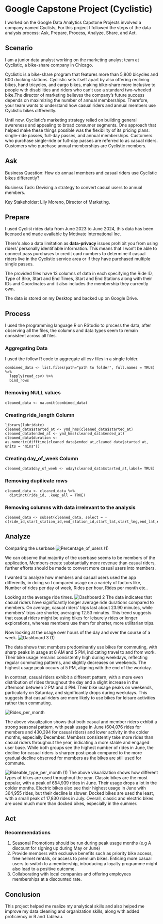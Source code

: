# Google Capstone Project (Cyclistic)
I worked on the Google Data Analytics Capstone Projects involved a company named Cyclists, For this project I followed the steps of the data analysis process: Ask, Prepare, Process, Analyze, Share, and Act.
## Scenario
I am a junior data analyst working on the marketing analyst team at Cyclistic, a bike-share
company in Chicago. 

Cyclistic is a bike-share program that features more than 5,800 bicycles and 600 docking stations. Cyclistic sets itself apart by also offering reclining bikes, hand
tricycles, and cargo bikes, making bike-share more inclusive to people with disabilities and riders who can’t use a standard two-wheeled bike.The director of
marketing believes the company’s future success depends on maximizing the number of annual memberships. Therefore, your team wants to understand how casual riders and
annual members use Cyclistic bikes differently. 

Until now, Cyclistic’s marketing strategy relied on building general awareness and appealing to
broad consumer segments. One approach that helped make these things possible was the
flexibility of its pricing plans: single-ride passes, full-day passes, and annual memberships.
Customers who purchase single-ride or full-day passes are referred to as casual riders.
Customers who purchase annual memberships are Cyclistic members.

## Ask
Business Question: How do annual members and casual
riders use Cyclistic bikes differently?

Business Task: Devising a strategy to convert casual users to annual members.

Key Stakeholder: Lily Moreno, Director of Marketing.

## Prepare
I used Cyclist rides data from June 2023 to June 2024, this data has been licensed and made available by Motivate International Inc. 

There's also a data limitation as **data-privacy** issues
prohibit you from using riders’ personally identifiable information. This means that I won’t be
able to connect pass purchases to credit card numbers to determine if casual riders live in the
Cyclistic service area or if they have purchased multiple single passes.

The provided files have 13 columns of data in each specifying the Ride ID, Type of Bike, Start and End Times, Start and End Stations along with their IDs and Coordinates and it also includes the membership they currently own.

The data is stored on my Desktop and backed up on Google Drive.

## Process

I used the programming language R on RStudio to process the data, after observing all the files, the columns and data types seem to remain consistent across all files.

### Aggregating Data
I used the follow R code to aggregate all csv files in a single folder.
```
combined_data <- list.files(path="path to folder", full.names = TRUE) %>% 
  lapply(read_csv) %>% 
  bind_rows
```
### Removing NULL values
```
cleaned_data <- na.omit(combined_data)
```
### Creating ride_length Column
```
library(lubridate)
cleaned_data$started_at <- ymd_hms(cleaned_data$started_at)  
cleaned_data$ended_at <- ymd_hms(cleaned_data$ended_at)  
cleaned_data$duration <- as.numeric(difftime(cleaned_data$ended_at,cleaned_data$started_at, units = "mins"))
```
### Creating day_of_week Column
```
cleaned_data$day_of_week <- wday(cleaned_data$started_at,label= TRUE)
```
### Removing dupilicate rows
```
cleaned_data <- cleaned_data %>%
  distinct(ride_id, .keep_all = TRUE)
```
### Removing columns with data irrelevant to the analysis
```
cleaned_data <- subset(cleaned_data, select = -c(ride_id,start_station_id,end_station_id,start_lat,start_lng,end_lat,end_lng))
```

## Analyze
Comparing the userbase
![Percentage_of_users (1)](https://github.com/Aryeahhh/Cyclistics-google-capstone/assets/84890401/72a446cf-6d8a-45eb-81da-e3c5740c28a4)


We can observe that majority of the userbase seems to be members of the application, Members create substantially more revenue than casual riders, further efforts should be made to convert more casual users into members.

I wanted to analyze how members and casual users used the app differently, in doing so I compared usage on a variety of factors like, Number of rides per day of week, Rides per hour, Rides per month etc..

Looking at the average ride times.
![Dashboard 2](https://github.com/Aryeahhh/Cyclistics-google-capstone/assets/84890401/26b83d8a-a9a2-42fb-b4f9-e93d1f881328)
The data indicates that casual riders have significantly longer average ride durations compared to members. On average, casual riders' trips last about 23.90 minutes, while members' trips are shorter, averaging 12.53 minutes. This trend suggests that casual riders might be using bikes for leisurely rides or longer explorations, whereas members use them for shorter, more utilitarian trips.

Now looking at the usage over hours of the day and over the course of a week.
![Dashboard 3 (1)](https://github.com/Aryeahhh/Cyclistics-google-capstone/assets/84890401/f72ea742-f5e6-444e-a4ff-a86f0a999876)

The data shows that members predominantly use bikes for commuting, with sharp peaks in usage at 8 AM and 5 PM, indicating travel to and from work. Their bike usage remains consistently high during weekdays, reflecting regular commuting patterns, and slightly decreases on weekends. The highest usage peak occurs at 5 PM, aligning with the end of the workday.

In contrast, casual riders exhibit a different pattern, with a more even distribution of rides throughout the day and a slight increase in the afternoon between 2 PM and 4 PM. Their bike usage peaks on weekends, particularly on Saturday, and significantly drops during weekdays. This suggests that casual riders are more likely to use bikes for leisure activities rather than commuting.


![Rides_per_month](https://github.com/Aryeahhh/Cyclistics-google-capstone/assets/84890401/b5a2b2b4-96a5-42c1-a9d0-8faab755562d)

The above visualization shows that both casual and member riders exhibit a strong seasonal pattern, with peak usage in June (604,076 rides for members and 430,394 for casual riders) and lower activity in the colder months, especially December. Members consistently take more rides than casual riders throughout the year, indicating a more stable and engaged user base. While both groups see the highest number of rides in June, the decline for casual riders is sharper post-peak compared to the more gradual decline observed for members as the bikes are still used for commute.

![Rideable_type_per_month (1)](https://github.com/Aryeahhh/Cyclistics-google-capstone/assets/84890401/4d72cb79-11d4-4d01-b0d2-f0a351f16e5f)
The above visualization shows how different types of bikes are used throughout the year. Classic bikes are the most popular, with a peak of 654,939 rides in June. Their usage drops a lot in the colder months. Electric bikes also see their highest usage in June with 364,955 rides, but their decline is slower. Docked bikes are used the least, with a small peak of 17,830 rides in July. Overall, classic and electric bikes are used much more than docked bikes, especially in the summer.

## Act

### Recommendations
1. Seasonal Promotions should be run during peak usage months (e.g A discount for signing up during May or June)
2. Provide members with exclusive benefits such as priority bike access, free helmet rentals, or access to premium bikes. Enticing more casual users to switch to a membership, introducing a loyalty programme might also lead to a positive outcome.
3. Collaborating with local companies and offering employees memberships at a discounted rate.

## Conclusion
This project helped me realize my analytical skills and also helped me improve my data cleaning and organization skills, along with added proficiency in R and Tableau.

